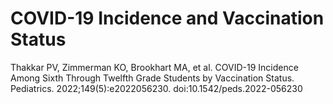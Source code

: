 # COVID-19 Incidence and Vaccination Status
Thakkar PV, Zimmerman KO, Brookhart MA, et al. COVID-19 Incidence Among Sixth Through Twelfth Grade Students by Vaccination Status. Pediatrics. 2022;149(5):e2022056230. doi:10.1542/peds.2022-056230
